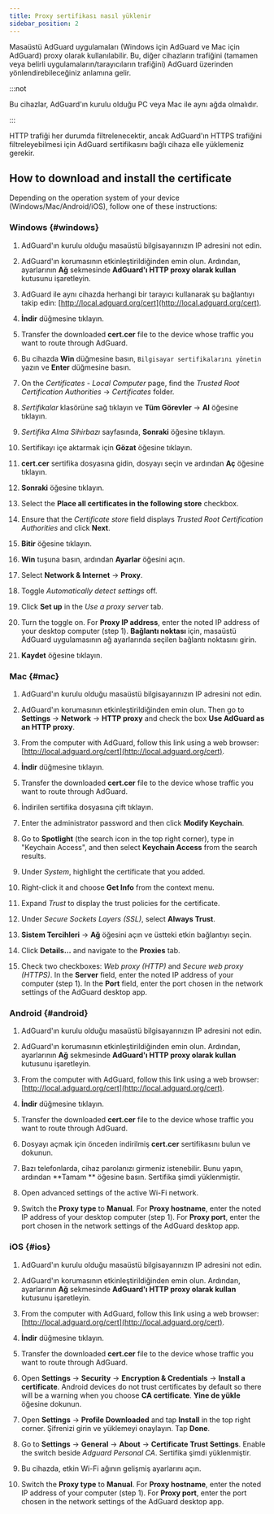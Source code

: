 ```yaml
---
title: Proxy sertifikası nasıl yüklenir
sidebar_position: 2
---
```


Masaüstü AdGuard uygulamaları (Windows için AdGuard ve Mac için AdGuard) proxy olarak kullanılabilir. Bu, diğer cihazların trafiğini (tamamen veya belirli uygulamaların/tarayıcıların trafiğini) AdGuard üzerinden yönlendirebileceğiniz anlamına gelir.

:::not

Bu cihazlar, AdGuard'ın kurulu olduğu PC veya Mac ile aynı ağda olmalıdır.

:::

HTTP trafiği her durumda filtrelenecektir, ancak AdGuard'ın HTTPS trafiğini filtreleyebilmesi için AdGuard sertifikasını bağlı cihaza elle yüklemeniz gerekir.

## How to download and install the certificate

Depending on the operation system of your device (Windows/Mac/Android/iOS), follow one of these instructions:

### Windows {#windows}

1. AdGuard'ın kurulu olduğu masaüstü bilgisayarınızın IP adresini not edin.

2. AdGuard'ın korumasının etkinleştirildiğinden emin olun. Ardından, ayarlarının **Ağ** sekmesinde **AdGuard'ı HTTP proxy olarak kullan** kutusunu işaretleyin.

3. AdGuard ile aynı cihazda herhangi bir tarayıcı kullanarak şu bağlantıyı takip edin: [http://local.adguard.org/cert](http://local.adguard.org/cert).

4. **İndir** düğmesine tıklayın.

5. Transfer the downloaded **cert.cer** file to the device whose traffic you want to route through AdGuard.

6. Bu cihazda **Win** düğmesine basın, `Bilgisayar sertifikalarını yönetin` yazın ve **Enter** düğmesine basın.

7. On the *Certificates - Local Computer* page, find the *Trusted Root Certification Authorities* → *Certificates* folder.

8. *Sertifikalar* klasörüne sağ tıklayın ve **Tüm Görevler** → **Al** öğesine tıklayın.

9. *Sertifika Alma Sihirbazı* sayfasında, **Sonraki** öğesine tıklayın.

10. Sertifikayı içe aktarmak için **Gözat** öğesine tıklayın.

11. **cert.cer** sertifika dosyasına gidin, dosyayı seçin ve ardından **Aç** öğesine tıklayın.

12. **Sonraki** öğesine tıklayın.

13. Select the **Place all certificates in the following store** checkbox.

14. Ensure that the *Certificate store* field displays *Trusted Root Certification Authorities* and click **Next**.

15. **Bitir** öğesine tıklayın.

16. **Win** tuşuna basın, ardından **Ayarlar** öğesini açın.

17. Select **Network & Internet** → **Proxy**.

18. Toggle *Automatically detect settings* off.

19. Click **Set up** in the *Use a proxy server* tab.

20. Turn the toggle on. For **Proxy IP address**, enter the noted IP address of your desktop computer (step 1). **Bağlantı noktası** için, masaüstü AdGuard uygulamasının ağ ayarlarında seçilen bağlantı noktasını girin.

21. **Kaydet** öğesine tıklayın.

### Mac {#mac}

1. AdGuard'ın kurulu olduğu masaüstü bilgisayarınızın IP adresini not edin.

2. AdGuard'ın korumasının etkinleştirildiğinden emin olun. Then go to **Settings** → **Network** → **HTTP proxy** and check the box **Use AdGuard as an HTTP proxy**.

3. From the computer with AdGuard, follow this link using a web browser: [http://local.adguard.org/cert](http://local.adguard.org/cert).

4. **İndir** düğmesine tıklayın.

5. Transfer the downloaded **cert.cer** file to the device whose traffic you want to route through AdGuard.

6. İndirilen sertifika dosyasına çift tıklayın.

7. Enter the administrator password and then click **Modify Keychain**.

8. Go to **Spotlight** (the search icon in the top right corner), type in "Keychain Access", and then select **Keychain Access** from the search results.

9. Under *System*, highlight the certificate that you added.

10. Right-click it and choose **Get Info** from the context menu.

11. Expand *Trust* to display the trust policies for the certificate.

12. Under *Secure Sockets Layers (SSL)*, select **Always Trust**.

13. **Sistem Tercihleri** → **Ağ** öğesini açın ve üstteki etkin bağlantıyı seçin.

14. Click **Details...** and navigate to the **Proxies** tab.

15. Check two checkboxes: *Web proxy (HTTP)* and *Secure web proxy (HTTPS)*. In the **Server** field, enter the noted IP address of your computer (step 1). In the **Port** field, enter the port chosen in the network settings of the AdGuard desktop app.

### Android {#android}

1. AdGuard'ın kurulu olduğu masaüstü bilgisayarınızın IP adresini not edin.

2. AdGuard'ın korumasının etkinleştirildiğinden emin olun. Ardından, ayarlarının **Ağ** sekmesinde **AdGuard'ı HTTP proxy olarak kullan** kutusunu işaretleyin.

3. From the computer with AdGuard, follow this link using a web browser: [http://local.adguard.org/cert](http://local.adguard.org/cert).

4. **İndir** düğmesine tıklayın.

5. Transfer the downloaded **cert.cer** file to the device whose traffic you want to route through AdGuard.

6. Dosyayı açmak için önceden indirilmiş **cert.cer** sertifikasını bulun ve dokunun.

7. Bazı telefonlarda, cihaz parolanızı girmeniz istenebilir. Bunu yapın, ardından **Tamam ** öğesine basın. Sertifika şimdi yüklenmiştir.

8. Open advanced settings of the active Wi-Fi network.

9. Switch the **Proxy type** to **Manual**. For **Proxy hostname**, enter the noted IP address of your desktop computer (step 1). For **Proxy port**, enter the port chosen in the network settings of the AdGuard desktop app.

### iOS {#ios}

1. AdGuard'ın kurulu olduğu masaüstü bilgisayarınızın IP adresini not edin.

2. AdGuard'ın korumasının etkinleştirildiğinden emin olun. Ardından, ayarlarının **Ağ** sekmesinde **AdGuard'ı HTTP proxy olarak kullan** kutusunu işaretleyin.

3. From the computer with AdGuard, follow this link using a web browser: [http://local.adguard.org/cert](http://local.adguard.org/cert).

4. **İndir** düğmesine tıklayın.

5. Transfer the downloaded **cert.cer** file to the device whose traffic you want to route through AdGuard.

6. Open **Settings** → **Security** → **Encryption & Credentials** → **Install a certificate**. Android devices do not trust certificates by default so there will be a warning when you choose **CA certificate**. **Yine de yükle** öğesine dokunun.

7. Open **Settings** → **Profile Downloaded** and tap **Install** in the top right corner. Şifrenizi girin ve yüklemeyi onaylayın. Tap **Done**.

8. Go to **Settings** → **General** → **About** → **Certificate Trust Settings**. Enable the switch beside *Adguard Personal CA*. Sertifika şimdi yüklenmiştir.

9. Bu cihazda, etkin Wi-Fi ağının gelişmiş ayarlarını açın.

10. Switch the **Proxy type** to **Manual**. For **Proxy hostname**, enter the noted IP address of your computer (step 1). For **Proxy port**, enter the port chosen in the network settings of the AdGuard desktop app.
